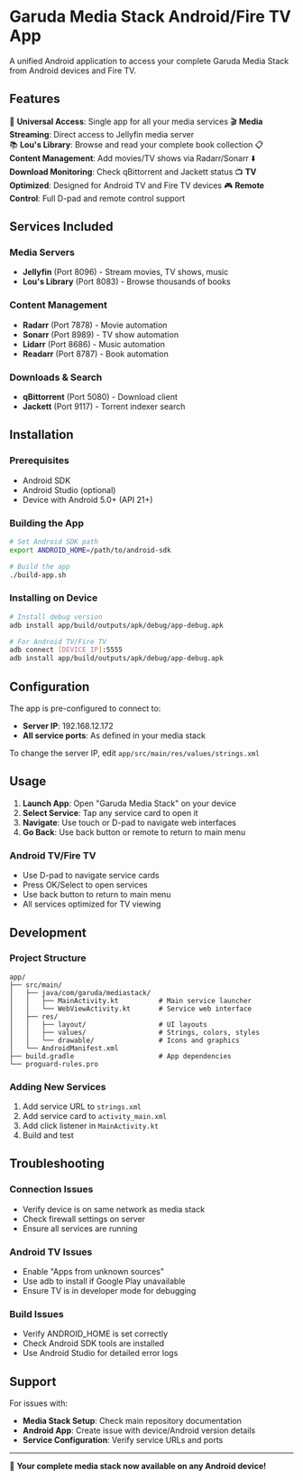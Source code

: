 # Garuda Media Stack Android/Fire TV App

A unified Android application to access your complete Garuda Media Stack from Android devices and Fire TV.

## Features

📱 **Universal Access**: Single app for all your media services
🎬 **Media Streaming**: Direct access to Jellyfin media server  
📚 **Lou's Library**: Browse and read your complete book collection
📋 **Content Management**: Add movies/TV shows via Radarr/Sonarr
⬇️ **Download Monitoring**: Check qBittorrent and Jackett status
📺 **TV Optimized**: Designed for Android TV and Fire TV devices
🎮 **Remote Control**: Full D-pad and remote control support

## Services Included

### Media Servers
- **Jellyfin** (Port 8096) - Stream movies, TV shows, music
- **Lou's Library** (Port 8083) - Browse thousands of books

### Content Management  
- **Radarr** (Port 7878) - Movie automation
- **Sonarr** (Port 8989) - TV show automation
- **Lidarr** (Port 8686) - Music automation
- **Readarr** (Port 8787) - Book automation

### Downloads & Search
- **qBittorrent** (Port 5080) - Download client
- **Jackett** (Port 9117) - Torrent indexer search

## Installation

### Prerequisites
- Android SDK
- Android Studio (optional)
- Device with Android 5.0+ (API 21+)

### Building the App

```bash
# Set Android SDK path
export ANDROID_HOME=/path/to/android-sdk

# Build the app
./build-app.sh
```

### Installing on Device

```bash
# Install debug version
adb install app/build/outputs/apk/debug/app-debug.apk

# For Android TV/Fire TV
adb connect [DEVICE_IP]:5555
adb install app/build/outputs/apk/debug/app-debug.apk
```

## Configuration

The app is pre-configured to connect to:
- **Server IP**: 192.168.12.172
- **All service ports**: As defined in your media stack

To change the server IP, edit `app/src/main/res/values/strings.xml`

## Usage

1. **Launch App**: Open "Garuda Media Stack" on your device
2. **Select Service**: Tap any service card to open it
3. **Navigate**: Use touch or D-pad to navigate web interfaces
4. **Go Back**: Use back button or remote to return to main menu

### Android TV/Fire TV

- Use D-pad to navigate service cards
- Press OK/Select to open services
- Use back button to return to main menu
- All services optimized for TV viewing

## Development

### Project Structure
```
app/
├── src/main/
│   ├── java/com/garuda/mediastack/
│   │   ├── MainActivity.kt          # Main service launcher
│   │   └── WebViewActivity.kt       # Service web interface
│   ├── res/
│   │   ├── layout/                  # UI layouts
│   │   ├── values/                  # Strings, colors, styles
│   │   └── drawable/                # Icons and graphics
│   └── AndroidManifest.xml
├── build.gradle                     # App dependencies
└── proguard-rules.pro
```

### Adding New Services

1. Add service URL to `strings.xml`
2. Add service card to `activity_main.xml`  
3. Add click listener in `MainActivity.kt`
4. Build and test

## Troubleshooting

### Connection Issues
- Verify device is on same network as media stack
- Check firewall settings on server
- Ensure all services are running

### Android TV Issues
- Enable "Apps from unknown sources" 
- Use adb to install if Google Play unavailable
- Ensure TV is in developer mode for debugging

### Build Issues
- Verify ANDROID_HOME is set correctly
- Check Android SDK tools are installed
- Use Android Studio for detailed error logs

## Support

For issues with:
- **Media Stack Setup**: Check main repository documentation
- **Android App**: Create issue with device/Android version details
- **Service Configuration**: Verify service URLs and ports

---

🚀 **Your complete media stack now available on any Android device!**
